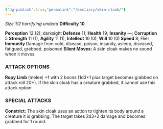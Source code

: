 ```yaml
---
{"dg-publish":true,"permalink":"/bestiary/skin-cloak/"}
---
```


*Size 1/2 horrifying undead*
**Difficulty 10**

**Perception** 12 (2); darksight 
**Defense** 11; **Health** 19; **Insanity** —; **Corruption** 5 
**Strength** 11 (1), **Agility** 11 (1), **Intellect** 10 (0), **Will** 10 (0) 
**Speed** 8; Flier 
**Immunity** Damage from cold, disease, poison, insanity, asleep, diseased, fatigued, grabbed, poisoned
**Silent Moves:** A skin cloak makes no sound when it moves.
### ATTACK OPTIONS
**Ropy Limb** (melee) +1 with 2 boons (1d3+1 plus target becomes grabbed on attack roll 20+). If the skin cloak has a creature grabbed, it cannot use this attack option.
### SPECIAL ATTACKS
**Constrict:** The skin cloak uses an action to tighten its body around a creature it is grabbing. The target takes 2d3+2 damage and becomes grabbed for 1 round.